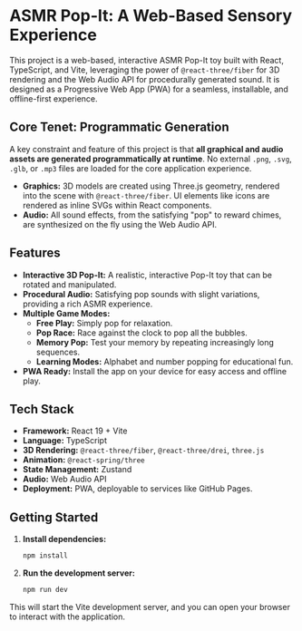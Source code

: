 # ASMR Pop-It: A Web-Based Sensory Experience

This project is a web-based, interactive ASMR Pop-It toy built with React, TypeScript, and Vite, leveraging the power of `@react-three/fiber` for 3D rendering and the Web Audio API for procedurally generated sound. It is designed as a Progressive Web App (PWA) for a seamless, installable, and offline-first experience.

## Core Tenet: Programmatic Generation

A key constraint and feature of this project is that **all graphical and audio assets are generated programmatically at runtime**. No external `.png`, `.svg`, `.glb`, or `.mp3` files are loaded for the core application experience.

-   **Graphics:** 3D models are created using Three.js geometry, rendered into the scene with `@react-three/fiber`. UI elements like icons are rendered as inline SVGs within React components.
-   **Audio:** All sound effects, from the satisfying "pop" to reward chimes, are synthesized on the fly using the Web Audio API.

## Features

-   **Interactive 3D Pop-It:** A realistic, interactive Pop-It toy that can be rotated and manipulated.
-   **Procedural Audio:** Satisfying pop sounds with slight variations, providing a rich ASMR experience.
-   **Multiple Game Modes:**
    -   **Free Play:** Simply pop for relaxation.
    -   **Pop Race:** Race against the clock to pop all the bubbles.
    -   **Memory Pop:** Test your memory by repeating increasingly long sequences.
    -   **Learning Modes:** Alphabet and number popping for educational fun.
-   **PWA Ready:** Install the app on your device for easy access and offline play.

## Tech Stack

-   **Framework:** React 19 + Vite
-   **Language:** TypeScript
-   **3D Rendering:** `@react-three/fiber`, `@react-three/drei`, `three.js`
-   **Animation:** `@react-spring/three`
-   **State Management:** Zustand
-   **Audio:** Web Audio API
-   **Deployment:** PWA, deployable to services like GitHub Pages.

## Getting Started

1.  **Install dependencies:**
    ```bash
    npm install
    ```
2.  **Run the development server:**
    ```bash
    npm run dev
    ```

This will start the Vite development server, and you can open your browser to interact with the application.
